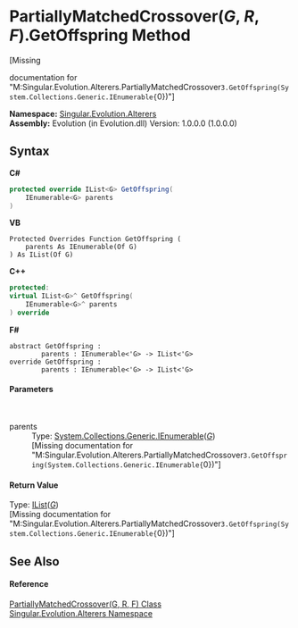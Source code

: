 # PartiallyMatchedCrossover(*G*, *R*, *F*).GetOffspring Method 
 

\[Missing <summary> documentation for "M:Singular.Evolution.Alterers.PartiallyMatchedCrossover`3.GetOffspring(System.Collections.Generic.IEnumerable{`0})"\]

**Namespace:**&nbsp;<a href="d83a42df-2b66-dfad-1be9-58a7420b0c0f">Singular.Evolution.Alterers</a><br />**Assembly:**&nbsp;Evolution (in Evolution.dll) Version: 1.0.0.0 (1.0.0.0)

## Syntax

**C#**<br />
``` C#
protected override IList<G> GetOffspring(
	IEnumerable<G> parents
)
```

**VB**<br />
``` VB
Protected Overrides Function GetOffspring ( 
	parents As IEnumerable(Of G)
) As IList(Of G)
```

**C++**<br />
``` C++
protected:
virtual IList<G>^ GetOffspring(
	IEnumerable<G>^ parents
) override
```

**F#**<br />
``` F#
abstract GetOffspring : 
        parents : IEnumerable<'G> -> IList<'G> 
override GetOffspring : 
        parents : IEnumerable<'G> -> IList<'G> 
```


#### Parameters
&nbsp;<dl><dt>parents</dt><dd>Type: <a href="http://msdn2.microsoft.com/en-us/library/9eekhta0" target="_blank">System.Collections.Generic.IEnumerable</a>(<a href="c70e0865-cf58-b73c-3488-71a9afb426c5">*G*</a>)<br />\[Missing <param name="parents"/> documentation for "M:Singular.Evolution.Alterers.PartiallyMatchedCrossover`3.GetOffspring(System.Collections.Generic.IEnumerable{`0})"\]</dd></dl>

#### Return Value
Type: <a href="http://msdn2.microsoft.com/en-us/library/5y536ey6" target="_blank">IList</a>(<a href="c70e0865-cf58-b73c-3488-71a9afb426c5">*G*</a>)<br />\[Missing <returns> documentation for "M:Singular.Evolution.Alterers.PartiallyMatchedCrossover`3.GetOffspring(System.Collections.Generic.IEnumerable{`0})"\]

## See Also


#### Reference
<a href="c70e0865-cf58-b73c-3488-71a9afb426c5">PartiallyMatchedCrossover(G, R, F) Class</a><br /><a href="d83a42df-2b66-dfad-1be9-58a7420b0c0f">Singular.Evolution.Alterers Namespace</a><br />